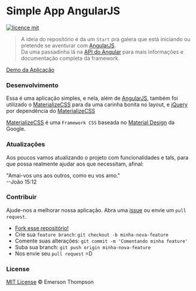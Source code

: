 # Simple App AngularJS
[![licence mit](https://img.shields.io/badge/licence-MIT-blue.svg)](http://thompsonemerson.mit-license.org/)
> A ideia do repositório é da um `Start` pra galera que está iniciando ou pretende se aventurar com [AngularJS](https://angularjs.org/).<br>
Da uma passadinha lá na [API do Angular](https://docs.angularjs.org/api) para mais informações e documentação completa da framework.


[Demo da Aplicação](http://thompsonemerson.github.io/simple-app-angular)


### Desenvolvimento
Essa é uma aplicação simples, e nela, além de [AngularJS](https://angularjs.org/), também foi utilizado o [MaterializeCSS](http://materializecss.com/) para da uma carinha bonita no layout, e [jQuery](http://jquery.com/) por dependência do [MaterializeCSS](http://materializecss.com/)

[MaterializeCSS](http://materializecss.com/) é uma `Framework CSS` baseada no [Material Design](https://www.google.com/design/spec/material-design/introduction.html) da Google.


### Atualizações
Aos poucos vamos atualizando o projeto com funcionalidades e tals, para que possa realmente ajudar aos que necessitam, afinal:<br>

"Amai-vos uns aos outros, como eu vos amo."<br> 
--João 15:12 

### Contribuir
Ajude-nos a melhorar nossa aplicação. Abra uma [issue](https://github.com/thompsonemerson/simple-app-angular/issues/new) ou  envie um `pull request`.
- [Fork esse repositório!](https://github.com/thompsonemerson/simple-app-angular#fork-destination-box)
- Crie sua `feature branch`: `git checkout -b minha-nova-feature`
- Comente suas alterações: `git commit -m 'Comentando minha feature'`
- Suba sua branch: `git push origin minha-nova-feature`
- Nos envie seu `pull request` =D

### License
[MIT License](http://thompsonemerson.mit-license.org/) © Emerson Thompson
